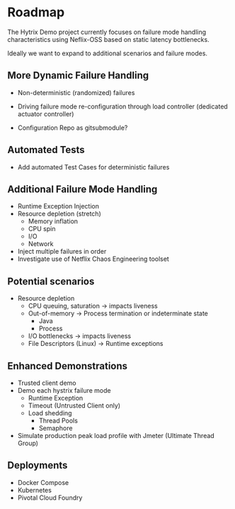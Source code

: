 # Roadmap

The Hytrix Demo project currently focuses on failure mode handling
characteristics using Neflix-OSS based on static latency bottlenecks.

Ideally we want to expand to additional scenarios and failure modes.

## More Dynamic Failure Handling

-   Non-deterministic (randomized) failures

-   Driving failure mode re-configuration through load controller
    (dedicated actuator controller)

-   Configuration Repo as gitsubmodule?

## Automated Tests

- Add automated Test Cases for deterministic failures

## Additional Failure Mode Handling

-   Runtime Exception Injection
-   Resource depletion (stretch)
    - Memory inflation
    - CPU spin
    - I/O
    - Network
-   Inject multiple failures in order
-   Investigate use of Netflix Chaos Engineering toolset

## Potential scenarios

-   Resource depletion
    -   CPU queuing, saturation -> impacts liveness
    -   Out-of-memory -> Process termination or indeterminate state
        - Java
        - Process
    -   I/O bottlenecks -> impacts liveness
    -   File Descriptors (Linux) -> Runtime exceptions

## Enhanced Demonstrations

-   Trusted client demo
-   Demo each hystrix failure mode
    -   Runtime Exception
    -   Timeout (Untrusted Client only)
    -   Load shedding
        - Thread Pools
        - Semaphore
-   Simulate production peak load profile with Jmeter (Ultimate Thread
    Group)

## Deployments

- Docker Compose
- Kubernetes
- Pivotal Cloud Foundry
